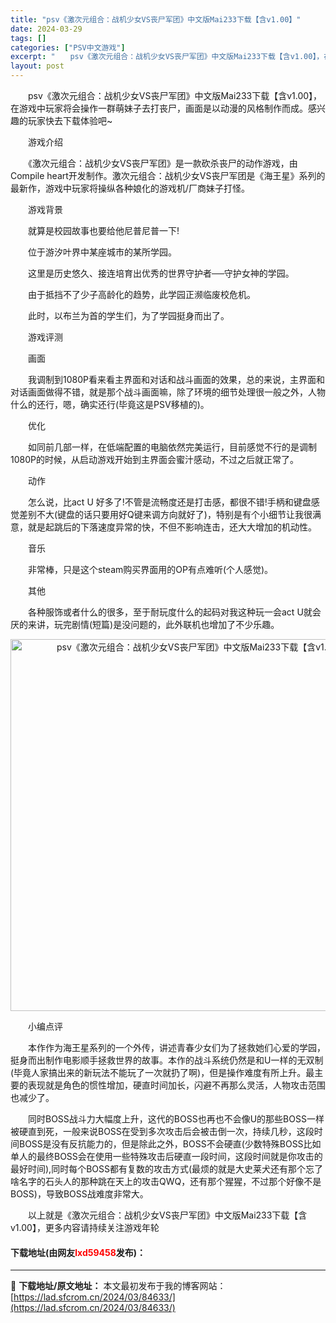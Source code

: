 ```yaml
---
title: "psv《激次元组合：战机少女VS丧尸军团》中文版Mai233下载【含v1.00】"
date: 2024-03-29
tags: []
categories: ["PSV中文游戏"]
excerpt: "　　psv《激次元组合：战机少女VS丧尸军团》中文版Mai233下载【含v1.00】，在游戏中玩家将会操作一群萌妹子去打丧尸，画面是以动漫的风格制作而成。感兴趣的玩家快去下载体验吧~ 　　游戏介绍 　　《激次元组合：战机少女VS丧尸军团》是一款砍杀丧尸的动作游戏，由Compile heart开发制作&hellip;"
layout: post
---
```


 <p>　　psv《激次元组合：战机少女VS丧尸军团》中文版Mai233下载【含v1.00】，在游戏中玩家将会操作一群萌妹子去打丧尸，画面是以动漫的风格制作而成。感兴趣的玩家快去下载体验吧~</p> <p>　　游戏介绍</p> <p>　　《激次元组合：战机少女VS丧尸军团》是一款砍杀丧尸的动作游戏，由Compile heart开发制作。激次元组合：战机少女VS丧尸军团是《海王星》系列的最新作，游戏中玩家将操纵各种娘化的游戏机/厂商妹子打怪。</p> <p>　　游戏背景</p> <p>　　就算是校园故事也要给他尼普尼普一下!</p> <p>　　位于游汐叶界中某座城市的某所学园。</p> <p>　　这里是历史悠久、接连培育出优秀的世界守护者──守护女神的学园。</p> <p>　　由于抵挡不了少子高龄化的趋势，此学园正濒临废校危机。</p> <p>　　此时，以布兰为首的学生们，为了学园挺身而出了。</p> <p>　　游戏评测</p> <p>　　画面</p> <p>　　我调制到1080P看来看主界面和对话和战斗画面的效果，总的来说，主界面和对话画面做得不错，就是那个战斗画面嘛，除了环境的细节处理很一般之外，人物什么的还行，嗯，确实还行(毕竟这是PSV移植的)。</p> <p>　　优化</p> <p>　　如同前几部一样，在低端配置的电脑依然完美运行，目前感觉不行的是调制1080P的时候，从启动游戏开始到主界面会蜜汁感动，不过之后就正常了。</p> <p>　　动作</p> <p>　　怎么说，比act U 好多了!不管是流畅度还是打击感，都很不错!手柄和键盘感觉差别不大(键盘的话只要用好Q键来调方向就好了)，特别是有个小细节让我很满意，就是起跳后的下落速度异常的快，不但不影响连击，还大大增加的机动性。</p> <p>　　音乐</p> <p>　　非常棒，只是这个steam购买界面用的OP有点难听(个人感觉)。</p> <p>　　其他</p> <p>　　各种服饰或者什么的很多，至于耐玩度什么的起码对我这种玩一会act U就会厌的来讲，玩完剧情(短篇)是没问题的，此外联机也增加了不少乐趣。</p> <p align="center"><img align="" border="0" src="https://lad.sfcrom.cn/wp-content/uploads/2024/03/20240329_6606735a01bba.jpg" width="595" alt="psv《激次元组合：战机少女VS丧尸军团》中文版Mai233下载【含v1.00】" /></p> <p>　　小编点评</p> <p>　　本作作为海王星系列的一个外传，讲述青春少女们为了拯救她们心爱的学园，挺身而出制作电影顺手拯救世界的故事。本作的战斗系统仍然是和U一样的无双制(毕竟人家搞出来的新玩法不能玩了一次就扔了啊)，但是操作难度有所上升。最主要的表现就是角色的惯性增加，硬直时间加长，闪避不再那么灵活，人物攻击范围也减少了。</p> <p>　　同时BOSS战斗力大幅度上升，这代的BOSS也再也不会像U的那些BOSS一样被硬直到死，一般来说BOSS在受到多次攻击后会被击倒一次，持续几秒，这段时间BOSS是没有反抗能力的，但是除此之外，BOSS不会硬直(少数特殊BOSS比如单人的最终BOSS会在使用一些特殊攻击后硬直一段时间，这段时间就是你攻击的最好时间),同时每个BOSS都有复数的攻击方式(最烦的就是大史莱犬还有那个忘了啥名字的石头人的那种跳在天上的攻击QWQ，还有那个猩猩，不过那个好像不是BOSS)，导致BOSS战难度非常大。</p> <p>　　以上就是《激次元组合：战机少女VS丧尸军团》中文版Mai233下载【含v1.00】，更多内容请持续关注游戏年轮</p> <p><h4>下载地址(由网友<font color="red">lxd59458</font>发布)：</h4></p> 

---
📖 **下载地址/原文地址：** 本文最初发布于我的博客网站：[https://lad.sfcrom.cn/2024/03/84633/](https://lad.sfcrom.cn/2024/03/84633/)
